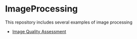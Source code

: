 # ImageProcessing

This repository includes several examples of image processing

* [Image Quality Assessment](https://github.com/taekjunkim/ImageProcessing/tree/main/IQA)

